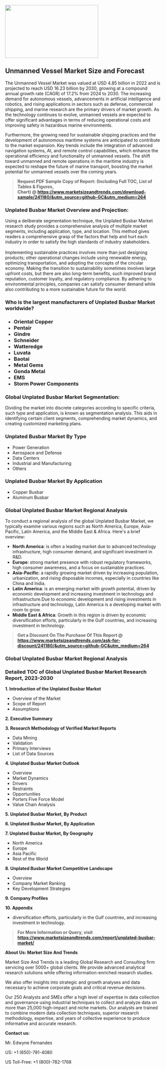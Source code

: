 <p><img class="alignnone size-medium wp-image-20088" src="https://ffe5etoiles.com/wp-content/uploads/2024/12/MST1-300x171.png" alt="" width="300" height="171" /></p><h2>Unmanned Vessel Market Size and Forecast</h2><p>The Unmanned Vessel Market was valued at USD 4.85 billion in 2022 and is projected to reach USD 16.23 billion by 2030, growing at a compound annual growth rate (CAGR) of 17.2% from 2024 to 2030. The increasing demand for autonomous vessels, advancements in artificial intelligence and robotics, and rising applications in sectors such as defense, commercial shipping, and marine research are the primary drivers of market growth. As the technology continues to evolve, unmanned vessels are expected to offer significant advantages in terms of reducing operational costs and improving safety in hazardous marine environments.</p><p>Furthermore, the growing need for sustainable shipping practices and the development of autonomous maritime systems are anticipated to contribute to the market expansion. Key trends include the integration of advanced navigation systems, AI, and remote control capabilities, which enhance the operational efficiency and functionality of unmanned vessels. The shift toward unmanned and remote operations in the maritime industry is expected to reshape the future of marine transport, boosting the market potential for unmanned vessels over the coming years.</p></p><blockquote id="" class=""><strong>Request PDF Sample Copy of Report: (Including Full TOC, List of Tables &amp; Figures, Chart)&nbsp;@&nbsp;<strong><a href="https://www.marketsizeandtrends.com/download-sample/241180/&utm_source=github-GC&utm_medium=264" target="_blank">https://www.marketsizeandtrends.com/download-sample/241180/&utm_source=github-GC&utm_medium=264</a></strong></strong></blockquote><h3 id="" class="">Unplated Busbar Market&nbsp;Overview and Projection:</h3><p id="" class="">Using a deliberate segmentation technique, the Unplated Busbar Market research study provides a comprehensive analysis of multiple market segments, including application, type, and location. This method gives readers a comprehensive grasp of the factors that help and hurt each industry in order to satisfy the high standards of industry stakeholders. <br /> <br />Implementing sustainable practices involves more than just designing products; other operational changes include using renewable energy, optimizing transportation, and adopting the concepts of the circular economy. Making the transition to sustainability sometimes involves large upfront costs, but there are also long-term benefits, such improved brand reputation, customer loyalty, and regulatory compliance. By adhering to environmental principles, companies can satisfy consumer demand while also contributing to a more sustainable future for the world.</p><h3 id="" class="">Who is the largest manufacturers of&nbsp;Unplated Busbar Market worldwide?</h3><h3 class=""><p><ul><li>Oriental Copper </li><li> Pentair </li><li> Gindre </li><li> Schneider </li><li> Watteredge </li><li> Luvata </li><li> Baotai </li><li> Metal Gems </li><li> Gonda Metal </li><li> EMS </li><li> Storm Power Components</li></ul></p></h3><h3 id="" class="">Global&nbsp;Unplated Busbar Market Segmentation:</h3><p id="" class="">Dividing the market into discrete categories according to specific criteria, such type and application, is known as segmentation analysis. This aids in identifying certain client segments, comprehending market dynamics, and creating customized marketing plans.</p><h3 id="" class="">Unplated Busbar Market&nbsp;By Type</h3><p><p><ul><li>Power Generation</li><li> Aerospace and Defense</li><li> Data Centers</li><li> Industrial and Manufacturing</li><li> Others</p></li></ul></p></p><h3 id="" class="">Unplated Busbar Market&nbsp;By Application</h3><p class=""><p><ul><li>Copper Busbar</li><li> Aluminum Busbar</li></ul></p></p><h3 id="" class="">Global Unplated Busbar Market Regional Analysis</h3><p id="" class="">To conduct a regional analysis of the global Unplated Busbar Market, we typically examine various regions such as North America, Europe, Asia-Pacific, Latin America, and the Middle East &amp; Africa. Here's a brief overview:</p><ul><li><strong>North America</strong>: is often a leading market due to advanced technology infrastructure, high consumer demand, and significant investment in R&amp;D.</li><li><strong>Europe</strong>: strong market presence with robust regulatory frameworks, high consumer awareness, and a focus on sustainable practices.</li><li><strong>Asia-Pacific</strong>: a rapidly growing market driven by increasing population, urbanization, and rising disposable incomes, especially in countries like China and India.</li><li><strong>Latin America</strong>: is an emerging market with growth potential, driven by economic development and increasing investment in technology and infrastructure.Due to economic development and rising investments in infrastructure and technology, Latin America is a developing market with room to grow.</li><li><strong>Middle East &amp; Africa</strong>: Growth in this region is driven by economic diversification efforts, particularly in the Gulf countries, and increasing investment in technology.</li></ul><blockquote id="" class=""><strong>Get a Discount On The Purchase Of This Report @ <strong><a href="https://www.marketsizeandtrends.com/ask-for-discount/241180/&utm_source=github-GC&utm_medium=264" target="_blank">https://www.marketsizeandtrends.com/ask-for-discount/241180/&utm_source=github-GC&utm_medium=264</a></strong></strong></blockquote><h3 id="" class="">Global Unplated Busbar Market Regional Analysis</h3><h3 id="" class="">Detailed TOC of Global Unplated Busbar Market Research Report, 2023-2030</h3><p id="" class=""><strong>1. Introduction of the Unplated Busbar Market</strong></p><ul><li>Overview of the Market</li><li>Scope of Report</li><li>Assumptions</li></ul><p id="" class=""><strong>2. Executive Summary</strong></p><p id="" class=""><strong>3. Research Methodology of Verified Market Reports</strong></p><ul><li>Data Mining</li><li>Validation</li><li>Primary Interviews</li><li>List of Data Sources</li></ul><p id="" class=""><strong>4. Unplated Busbar Market Outlook</strong></p><ul><li>Overview</li><li>Market Dynamics</li><li>Drivers</li><li>Restraints</li><li>Opportunities</li><li>Porters Five Force Model</li><li>Value Chain Analysis</li></ul><p id="" class=""><strong>5. Unplated Busbar Market, By Product</strong></p><p id="" class=""><strong>6. Unplated Busbar Market, By Application</strong></p><p id="" class=""><strong>7. Unplated Busbar Market, By Geography</strong></p><ul><li>North America</li><li>Europe</li><li>Asia Pacific</li><li>Rest of the World</li></ul><p id="" class=""><strong>8. Unplated Busbar Market Competitive Landscape</strong></p><ul><li>Overview</li><li>Company Market Ranking</li><li>Key Development Strategies</li></ul><p id="" class=""><strong>9. Company Profiles</strong></p><p id="" class=""><strong>10. Appendix</strong></p><ul><li>diversification efforts, particularly in the Gulf countries, and increasing investment in technology.</li></ul><blockquote id="" class=""><strong>For More Information or Query, visit <strong><strong><a href="https://www.marketsizeandtrends.com/report/unplated-busbar-market/" target="_blank">https://www.marketsizeandtrends.com/report/unplated-busbar-market/</a></strong></strong></strong></blockquote><p id="" class=""><strong>About Us: Market Size And Trends</strong></p><p id="" class="">Market Size And Trends is a leading Global Research and Consulting firm servicing over 5000+ global clients. We provide advanced analytical research solutions while offering information-enriched research studies.</p><p id="" class="">We also offer insights into strategic and growth analyses and data necessary to achieve corporate goals and critical revenue decisions.</p><p id="" class="">Our 250 Analysts and SMEs offer a high level of expertise in data collection and governance using industrial techniques to collect and analyze data on more than 25,000 high-impact and niche markets. Our analysts are trained to combine modern data collection techniques, superior research methodology, expertise, and years of collective experience to produce informative and accurate research.</p><p id="" class=""><strong>Contact us:</strong></p><p id="" class="">Mr. Edwyne Fernandes</p><p id="" class="">US: +1 (650)-781-4080</p><p id="" class="">US Toll-Free: +1 (800)-782-1768</p>
